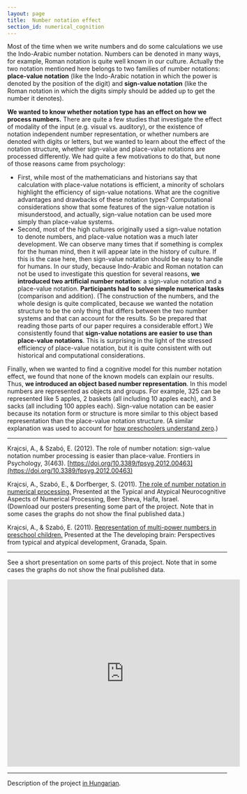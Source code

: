 ```yaml
---
layout: page
title:  Number notation effect
section_id: numerical_cognition
---
```


Most of the time when we write numbers and do some calculations we use the Indo-Arabic number notation. Numbers can be denoted in many ways, for example, Roman notation is quite well known in our culture. Actually the two notation mentioned here belongs to two families of number notations: **place-value notation** (like the Indo-Arabic notation in which the power is denoted by the position of the digit) and **sign-value notation** (like the Roman notation in which the digits simply should be added up to get the number it denotes).

**We wanted to know whether notation type has an effect on how we process numbers.** There are quite a few studies that investigate the effect of modality of the input (e.g. visual vs. auditory), or the existence of notation independent number representation, or whether numbers are denoted with digits or letters, but we wanted to learn about the effect of the notation structure, whether sign-value and place-value notations are processed differently. We had quite a few motivations to do that, but none of those reasons came from psychology:
* First, while most of the mathematicians and historians say that calculation with place-value notations is efficient, a minority of scholars highlight the efficiency of sign-value notations. What are the cognitive advantages and drawbacks of these notation types? Computational considerations show that some features of the sign-value notation is misunderstood, and actually, sign-value notation can be used more simply than place-value systems.
* Second, most of the high cultures originally used a sign-value notation to denote numbers, and place-value notation was a much later development. We can observe many times that if something is complex for the human mind, then it will appear late in the history of culture. If this is the case here, then sign-value notation should be easy to handle for humans.
In our study, because Indo-Arabic and Roman notation can not be used to investigate this question for several reasons, **we introduced two artificial number notation**: a sign-value notation and a place-value notation. **Participants had to solve simple numerical tasks** (comparison and addition). (The construction of the numbers, and the whole design is quite complicated, because we wanted the notation structure to be the only thing that differs between the two number systems and that can account for the results. So be prepared that reading those parts of our paper requires a considerable effort.) We consistently found that **sign-value notations are easier to use than place-value notations**. This is surprising in the light of the stressed efficiency of place-value notation, but it is quite consistent with out historical and computational considerations.

Finally, when we wanted to find a cognitive model for this number notation effect, we found that none of the known models can explain our results. Thus, **we introduced an object based number representation**. In this model numbers are represented as objects and groups. For example, 325 can be represented like 5 apples, 2 baskets (all including 10 apples each), and 3 sacks (all including 100 apples each). Sign-value notation can be easier because its notation form or structure is more similar to this object based representation than the place-value notation structure. (A similar explanation was used to account for [how preschoolers understand zero](zero_in_preschoolers.html).)

---

<i class='fa fa-file-text'></i>  Krajcsi, A., & Szabó, E. (2012). The role of number notation: sign-value notation number processing is easier than place-value. Frontiers in Psychology, 3(463). [https://doi.org/10.3389/fpsyg.2012.00463](https://doi.org/10.3389/fpsyg.2012.00463)

<i class='fa fa-file'></i> Krajcsi, A., Szabó, E., & Dorfberger, S. (2011). [The role of number notation in numerical processing.](https://sites.google.com/site/mathematicalcognition/home/number-notation-effect/Krajcsi_Szabo_Dorfberger_2011.pdf) Presented at the Typical and Atypical Neurocognitive Aspects of Numerical Processing, Beer Sheva, Haifa, Israel.<br>
(Download our posters presenting some part of the project. Note that in some cases the graphs do not show the final published data.)

<i class='fa fa-file'></i> Krajcsi, A., & Szabó, E. (2011). [Representation of multi-power numbers in preschool children.](https://sites.google.com/site/mathematicalcognition/home/number-notation-effect/Krajcsi_Szabo_2011.pdf) Presented at the The developing brain: Perspectives from typical and atypical development, Granada, Spain.

---

See a short presentation on some parts of this project. Note that in some cases the graphs do not show the final published data.
<iframe src="https://docs.google.com/presentation/d/e/2PACX-1vRK9ctLDKAX0MA6-oqTmoumps_hIZZYlz_rqI1xpR9ZHATBGOkOBQ2T2pnwwU2Q7zPTFXO4-J4qBmb1/embed?start=false&loop=true&delayms=3000" frameborder="0" width="533" height="429" allowfullscreen="true" mozallowfullscreen="true" webkitallowfullscreen="true"></iframe>

---

Description of the project [in Hungarian](https://sites.google.com/site/matematikaimegismeres/Home/szamjeloeles).
